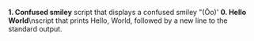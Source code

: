 __1. Confused smiley__ 
script that displays a confused smiley "(Ôo)'
__0. Hello World__\nscript that prints Hello, World, followed by a new line to the standard output.

